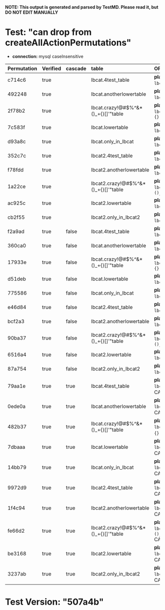 **NOTE: This output is generated and parsed by TestMD. Please read it, but DO NOT EDIT MANUALLY**

# Test: "can drop from createAllActionPermutations" #

- **connection:** mysql caseInsensitive

| Permutation | Verified | cascade | table                                | OPERATIONS
| :---------- | :------- | :------ | :----------------------------------- | :------
| c714c6      | true     |         | lbcat.4test_table                    | **plan**: DROP TABLE `lbcat`.`4test_table`
| 492248      | true     |         | lbcat.anotherlowertable              | **plan**: DROP TABLE `lbcat`.`anotherlowertable`
| 2f78b2      | true     |         | lbcat.crazy!@#\$%^&*()_+{}[]'"table  | **plan**: DROP TABLE `lbcat`.`crazy!@#\$%^&*()_+{}[]'"table`
| 7c583f      | true     |         | lbcat.lowertable                     | **plan**: DROP TABLE `lbcat`.`lowertable`
| d93a8c      | true     |         | lbcat.only_in_lbcat                  | **plan**: DROP TABLE `lbcat`.`only_in_lbcat`
| 352c7c      | true     |         | lbcat2.4test_table                   | **plan**: DROP TABLE `lbcat2`.`4test_table`
| f78fdd      | true     |         | lbcat2.anotherlowertable             | **plan**: DROP TABLE `lbcat2`.`anotherlowertable`
| 1a22ce      | true     |         | lbcat2.crazy!@#\$%^&*()_+{}[]'"table | **plan**: DROP TABLE `lbcat2`.`crazy!@#\$%^&*()_+{}[]'"table`
| ac925c      | true     |         | lbcat2.lowertable                    | **plan**: DROP TABLE `lbcat2`.`lowertable`
| cb2f55      | true     |         | lbcat2.only_in_lbcat2                | **plan**: DROP TABLE `lbcat2`.`only_in_lbcat2`
| f2a9ad      | true     | false   | lbcat.4test_table                    | **plan**: DROP TABLE `lbcat`.`4test_table`
| 360ca0      | true     | false   | lbcat.anotherlowertable              | **plan**: DROP TABLE `lbcat`.`anotherlowertable`
| 17933e      | true     | false   | lbcat.crazy!@#\$%^&*()_+{}[]'"table  | **plan**: DROP TABLE `lbcat`.`crazy!@#\$%^&*()_+{}[]'"table`
| d51deb      | true     | false   | lbcat.lowertable                     | **plan**: DROP TABLE `lbcat`.`lowertable`
| 775586      | true     | false   | lbcat.only_in_lbcat                  | **plan**: DROP TABLE `lbcat`.`only_in_lbcat`
| e46d84      | true     | false   | lbcat2.4test_table                   | **plan**: DROP TABLE `lbcat2`.`4test_table`
| bcf2a3      | true     | false   | lbcat2.anotherlowertable             | **plan**: DROP TABLE `lbcat2`.`anotherlowertable`
| 90ba37      | true     | false   | lbcat2.crazy!@#\$%^&*()_+{}[]'"table | **plan**: DROP TABLE `lbcat2`.`crazy!@#\$%^&*()_+{}[]'"table`
| 6516a4      | true     | false   | lbcat2.lowertable                    | **plan**: DROP TABLE `lbcat2`.`lowertable`
| 87a754      | true     | false   | lbcat2.only_in_lbcat2                | **plan**: DROP TABLE `lbcat2`.`only_in_lbcat2`
| 79aa1e      | true     | true    | lbcat.4test_table                    | **plan**: DROP TABLE `lbcat`.`4test_table` CASCADE
| 0ede0a      | true     | true    | lbcat.anotherlowertable              | **plan**: DROP TABLE `lbcat`.`anotherlowertable` CASCADE
| 482b37      | true     | true    | lbcat.crazy!@#\$%^&*()_+{}[]'"table  | **plan**: DROP TABLE `lbcat`.`crazy!@#\$%^&*()_+{}[]'"table` CASCADE
| 7dbaaa      | true     | true    | lbcat.lowertable                     | **plan**: DROP TABLE `lbcat`.`lowertable` CASCADE
| 14bb79      | true     | true    | lbcat.only_in_lbcat                  | **plan**: DROP TABLE `lbcat`.`only_in_lbcat` CASCADE
| 9972d9      | true     | true    | lbcat2.4test_table                   | **plan**: DROP TABLE `lbcat2`.`4test_table` CASCADE
| 1f4c94      | true     | true    | lbcat2.anotherlowertable             | **plan**: DROP TABLE `lbcat2`.`anotherlowertable` CASCADE
| fe66d2      | true     | true    | lbcat2.crazy!@#\$%^&*()_+{}[]'"table | **plan**: DROP TABLE `lbcat2`.`crazy!@#\$%^&*()_+{}[]'"table` CASCADE
| be3168      | true     | true    | lbcat2.lowertable                    | **plan**: DROP TABLE `lbcat2`.`lowertable` CASCADE
| 3237ab      | true     | true    | lbcat2.only_in_lbcat2                | **plan**: DROP TABLE `lbcat2`.`only_in_lbcat2` CASCADE

# Test Version: "507a4b" #